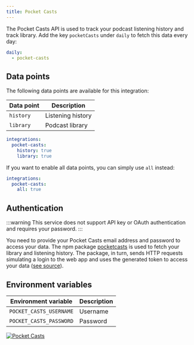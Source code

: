 ```yaml
---
title: Pocket Casts
---
```


The Pocket Casts API is used to track your podcast listening history and track library. Add the key `pocketCasts` under `daily` to fetch this data every day:

```yaml title=".stethoscoperc.yml"
daily:
  - pocket-casts
```

## Data points

The following data points are available for this integration:

| Data point | Description       |
| ---------- | ----------------- |
| `history`  | Listening history |
| `library`  | Podcast library   |

```yaml title=".stethoscoperc.yml"
integrations:
  pocket-casts:
    history: true
    library: true
```

If you want to enable all data points, you can simply use `all` instead:

```yaml title=".stethoscoperc.yml"
integrations:
  pocket-casts:
    all: true
```

## Authentication

:::warning
This service does not support API key or OAuth authentication and requires your password.
:::

You need to provide your Pocket Casts email address and password to access your data. The npm package [pocketcasts](https://www.npmjs.com/package/pocketcasts) is used to fetch your library and listening history. The package, in turn, sends HTTP requests simulating a login to the web app and uses the generated token to access your data ([see source](https://github.com/coughlanio/pocketcasts/blob/master/src/index.js)).

## Environment variables

| Environment variable    | Description |
| ----------------------- | ----------- |
| `POCKET_CASTS_USERNAME` | Username    |
| `POCKET_CASTS_PASSWORD` | Password    |

<a href="/docs/integrations/pocket-casts"><img class="logos" alt="Pocket Casts" src="https://stethoscope.js.org/branding/integrations/pocket-casts.png" /></a>
